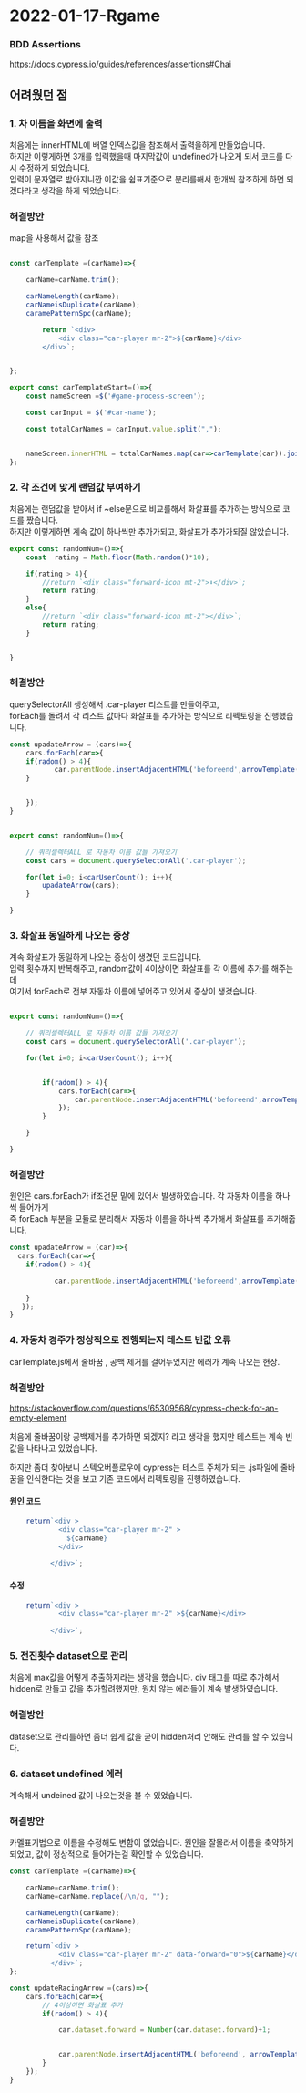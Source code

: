 # 2022-01-17-Rgame

### BDD Assertions
https://docs.cypress.io/guides/references/assertions#Chai

## 어려웠던 점


### 1. 차 이름을 화면에 출력
처음에는 innerHTML에 배열 인덱스값을 참조해서 출력을하게 만들었습니다.<br>
하지만 이렇게하면 3개를 입력했을때 마지막값이 undefined가 나오게 되서 코드를 다시 수정하게 되었습니다.<br>
입력이 문자열로 받아지니깐 이값을 쉼표기준으로 분리를해서 한개씩 참조하게 하면 되겠다라고 생각을 하게 되었습니다.

### 해결방안
map을 사용해서 값을 참조

```javascript

const carTemplate =(carName)=>{

    carName=carName.trim();

    carNameLength(carName);
    carNameisDuplicate(carName);
    caramePatternSpc(carName);

        return `<div>
            <div class="car-player mr-2">${carName}</div>
        </div>`;


};

export const carTemplateStart=()=>{
    const nameScreen =$('#game-process-screen');

    const carInput = $('#car-name');

    const totalCarNames = carInput.value.split(",");


    nameScreen.innerHTML = totalCarNames.map(car=>carTemplate(car)).join("");
};

```

### 2. 각 조건에 맞게 랜덤값 부여하기
처음에는  랜덤값을 받아서 if ~else문으로 비교를해서 화살표를 추가하는 방식으로 코드를 짰습니다.<br>
하지만 이렇게하면 계속 값이 하나씩만 추가가되고, 화살표가 추가가되질 않았습니다.
```javascript
export const randomNum=()=>{
    const  rating = Math.floor(Math.random()*10);

    if(rating > 4){
        //return `<div class="forward-icon mt-2">⬇️️</div>`;
        return rating;
    }
    else{
        //return `<div class="forward-icon mt-2"></div>`;
        return rating;
    }


}
```

### 해결방안
querySelectorAll 생성해서 .car-player 리스트를 만들어주고, <br>
forEach를 돌려서 각 리스트 값마다 화살표를 추가하는 방식으로 리펙토링을 진행했습니다.

```javascript
const upadateArrow = (cars)=>{
    cars.forEach(car=>{
    if(radom() > 4){
           car.parentNode.insertAdjacentHTML('beforeend',arrowTemplate());
    }


    });
}


export const randomNum=()=>{

    // 쿼리셀렉터ALL 로 자동차 이름 값들 가져오기
    const cars = document.querySelectorAll('.car-player');

    for(let i=0; i<carUserCount(); i++){
        upadateArrow(cars);
    }

}

```





### 3. 화살표 동일하게 나오는 증상
계속 화살표가 동일하게 나오는 증상이 생겼던 코드입니다.<br>
입력 횟수까지 반복해주고, random값이 4이상이면 화살표를 각 이름에 추가를 해주는데<br>
여기서 forEach로 전부 자동차 이름에 넣어주고 있어서 증상이 생겼습니다.


```javascript

export const randomNum=()=>{

    // 쿼리셀렉터ALL 로 자동차 이름 값들 가져오기
    const cars = document.querySelectorAll('.car-player');

    for(let i=0; i<carUserCount(); i++){


        if(radom() > 4){
            cars.forEach(car=>{
                car.parentNode.insertAdjacentHTML('beforeend',arrowTemplate());
            });
        }

    }

}

```

### 해결방안
원인은 cars.forEach가 if조건문 밑에 있어서 발생하였습니다.
각 자동차 이름을 하나씩 들어가게 <br>
즉 forEach 부분을 모듈로 분리해서 자동차 이름을 하나씩 추가해서 화살표를 추가해줍니다.

```javascript
const upadateArrow = (car)=>{
  cars.forEach(car=>{
    if(radom() > 4){

           car.parentNode.insertAdjacentHTML('beforeend',arrowTemplate());
     
    }
   });
}
```


### 4. 자동차 경주가 정상적으로 진행되는지 테스트 빈값 오류
carTemplate.js에서 줄바꿈 , 공백 제거를 걸어두었지만 에러가 계속 나오는 현상.

### 해결방안
https://stackoverflow.com/questions/65309568/cypress-check-for-an-empty-element

처음에 줄바꿈이랑 공백제거를 추가하면 되겠지? 라고 생각을 했지만 테스트는 계속 빈값을 나타나고 있었습니다.

하지만 좀더 찾아보니 스텍오버플로우에  cypress는 테스트 주체가 되는 .js파일에 줄바꿈을 인식한다는 것을 보고 
기존 코드에서 리펙토링을 진행하였습니다.

#### 원인 코드
```javascript
    return`<div >
            <div class="car-player mr-2" >
              ${carName}
            </div>
        
          </div>`;
```

#### 수정
```javascript
    return`<div >
            <div class="car-player mr-2" >${carName}</div>
        
          </div>`;
```

### 5. 전진횟수 dataset으로 관리
처음에 max값을 어떻게 추출하지라는 생각을 했습니다.
div 태그를 따로 추가해서 hidden로 만들고 값을 추가할려했지만, 원치 않는 에러들이 계속 발생하였습니다.

### 해결방안
dataset으로 관리를하면 좀더 쉽게 값을 굳이 hidden처리 안해도 관리를 할 수 있습니다.

### 6. dataset undefined 에러
계속해서 undeined 값이 나오는것을 볼 수 있었습니다.


### 해결방안
카멜표기법으로 이름을 수정해도 변함이 없었습니다.
원인을 잘몰라서 이름을 축약하게 되었고, 값이 정상적으로 들어가는걸 확인할 수 있었습니다.

```javascript
const carTemplate =(carName)=>{

    carName=carName.trim();
    carName=carName.replace(/\n/g, "");

    carNameLength(carName);
    carNameisDuplicate(carName);
    caramePatternSpc(carName);

    return`<div >
            <div class="car-player mr-2" data-forward="0">${carName}</div>
          </div>`;
};

const updateRacingArrow =(cars)=>{
    cars.forEach(car=>{
        // 4이상이면 화살표 추가
        if(radom() > 4){

            car.dataset.forward = Number(car.dataset.forward)+1;


            car.parentNode.insertAdjacentHTML('beforeend', arrowTemplate());
        }
    });
}

```

    

